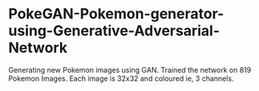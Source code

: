 # PokeGAN-Pokemon-generator-using-Generative-Adversarial-Network
Generating new Pokemon images using GAN.
Trained the network on 819 Pokemon Images.
Each image is 32x32 and coloured ie, 3 channels.
